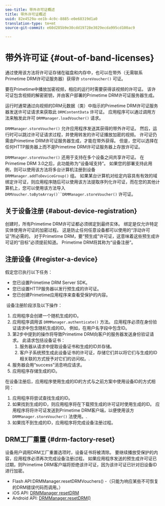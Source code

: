 ```yaml
---
seo-title: 带外许可证概述
title: 带外许可证概述
uuid: 82e4529a-ee1b-4c0c-8885-e0e68319d1a0
translation-type: tm+mt
source-git-commit: e60d285b9e30cdd19728e3029ecda995cd100ac9

---
```



# 带外许可证 {#out-of-band-licenses}

通过使用该方法将许可证存储在磁盘和内存中，也可以在带外（无需联系Primetime DRM许可证服务器）获得许 `storeVoucher()` 可证。

要在Primetime中播放加密视频，相应的运行时需要获得该视频的许可证。 该许可证包含视频的解密密钥，并由客户部署的Primetime DRM许可证服务器生成。

运行时通常通过向视频的DRM元数据（类）中指示的Primetime DRM许可证服务器发送许可证请求来获取此 `DRMContentData` 许可证。 应用程序可以通过调用方法来触发此许可 `DRMManager.loadVoucher()` 请求。

`DRMManager.storeVoucher()` 允许应用程序发送其获得的带外许可证。 然后，运行时可以跳过许可证请求过程，并使用转发的许可证播放加密的视频。 许可证仍需由Primetime DRM许可证服务器生成，才能在带外获得。 但是，您可以选择在任何HTTP服务器上而不是Primetime DRM许可证服务器上存放许可证。

`DRMManager.storeVoucher()` 还用于支持在多个设备之间共享许可证。 在Primetime DRM 3.0之后，此功能称为“设备域支持”。 如果您的部署支持此用例，则可以使用该方法将多台计算机注册到设备 `DRMManager.addToDeviceGroup()` 组。 如果某台计算机对给定内容具有有效的域绑定许可证，则应用程序随后可以使用该方法提取序列化许可证，而在您的其他计算机上，您可以使用该方法导入 `DRMVoucher.toByteArray()``DRMManager.storeVoucher()` 许可证。

## 关于设备注册 {#about-device-registration}

创建时，所有Primetime DRM许可证都必须绑定到最终实体。 绑定是仅允许特定实体使用许可证的加密过程。 这是防止任何任意设备都可以使用的“浮动许可证”所必需的。 对于Primetime DRM，要“预生成”许可证，这意味着这些预生成许可证的“目标”必须提前知道。 Primetime DRM将其称为“设备注册”。

## 注册设备 {#register-a-device}

假定您已执行以下任务：

* 您已设置Primetime DRM Server SDK。
* 您已设置HTTP服务器以发行预生成的许可证。
* 您已创建Primetime应用程序来查看受保护的内容。

 设备注册阶段涉及以下操作：

1. 应用程序会创建一个随机生成的ID。
1. 应用程序调用该 `DRMManager.authenticate()` 方法。 应用程序必须在身份验证请求中包含随机生成的ID。 例如，在用户名字段中包含ID。
1. 第2步中提到的操作将导致Primetime DRM向客户的服务器发送身份验证请求。 此请求包括设备证书：
   1. 服务器从请求中提取设备证书和生成的ID并存储。
   1. 客户子系统预生成此设备证书的许可证，存储它们并以将它们与生成的ID相关联的方式授予对它们的访问权。.
1. 服务器会用“success”消息响应请求。
1. 应用程序存储生成的ID。

在设备注册后，应用程序使用生成的ID的方式与之前方案中使用设备ID的方式相同：
1. 应用程序将尝试查找生成的ID。
1. 如果找到生成的ID，则应用程序将在下载预生成的许可证时使用生成的ID。 应用程序将将许可证发送到Primetime DRM客户端，以便使用该方 `DRMManager.storeVoucher()` 法使用。.
1. 如果找不到生成的ID，应用程序将完成设备注册过程。

## DRM工厂重置 {#drm-factory-reset}

设备用户调用DRM工厂重置选项时，设备证书将被清除。 要继续播放受保护的内容，应用程序必须再次完成设备注册过程。 如果应用程序发送的预生成许可证已过期，则Primetime DRM客户端将拒绝该许可证，因为该许可证已针对旧设备ID进行加密。

* Flash API:DRMManager.resetDRMVouchers() [](https://help.adobe.com/en_US/FlashPlatform/reference/actionscript/3/flash/net/drm/DRMManager.html#resetDRMVouchers()) -（只能为响应某些不可恢复的DRM错误代码而调用。）
* iOS API: [DRMManager resetDRM](https://help.adobe.com/en_US/primetime/api/drm-apis/client/ios/interface_d_r_m_manager.html#a0dd6c9662428583196e0419d3ea69446)
* Android API: [DRMManager.resetDRM()](https://help.adobe.com/en_US/primetime/api/drm-apis/client/android/com/adobe/ave/drm/DRMManager.html#resetDRM(com.adobe.ave.drm.DRMOperationErrorCallback,%20com.adobe.ave.drm.DRMOperationCompleteCallback))